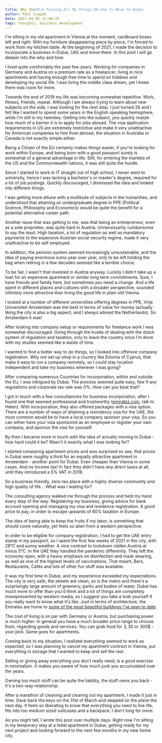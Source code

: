 ```yaml
---
title: Why I&#39;m Packing All My Things OR How To Move To Dubai
author: Paul Csapak
date: 2021-04-05 12:00:25
tags: thoughts, business development
---
```


I'm sitting in my old apartment in Vienna at the moment, cardboard boxes left and right. With my furniture disappearing piece by piece, I'm forced to work from my kitchen table. At the beginning of 2021, I made the decision to incorporate a business in Dubai, UAE and move there. In this post I will go deeper into the why and how.

<!-- more -->

I lived quite comfortably the past few years. Working for companies in Germany and Austria on a premium rate as a freelancer, living in nice apartments and having enough free time to spend on hobbies and developing my social life. I was living the middle class dream, yet I knew there was room for more. 

Towards the end of 2019 my life was becoming somewhat repetitive. Work, fitness, friends, repeat. Although I am always trying to learn about new subjects on the side, I was looking for the next step. I just turned 26 and I felt like I wanted to spend some years in the English speaking hemisphere, while I'm still in my twenties. Getting into the subject, you quickly realize how much of a barrier it is to apply for jobs abroad. The visa application requirements in US are extremely restrictive and make it very unattractive for American companies to hire from abroad, the situation in Australia or Canada is not exactly simple either. 

Being a Citizen of the EU certainly makes things easier, if you're looking for work within Europe, and being born with a good passport surely is somewhat of a general advantage in life. Still, for entering the markets of the US and the Commonwealth nations, it was still quite the hurdle. 

Since I started to work in IT straight out of high school, I never went to university, hence I was lacking a bachelor's or master's degree, required for a lot of job postings. Quickly discouraged, I dismissed the idea and looked into different things.

I was getting more attune with a multitude of subjects in the humanities, and understood that attaining an undergraduate degree in PPE (Political Science, Philosophy and Economics) would be quite the benefit for a potential alternative career path.

Another issue that was getting to me, was that being an entrepreneur, even as a sole proprietor, was quite hard in Austria. Unnecessarily cumbersome to say the least. High taxation, a lot of regulation as well as mandatory payments to the expensive Austrian social security regime, made it very unattractive to be self employed. 

In addition, the pension system seemed increasingly unsustainable, and the idea of paying enormous sums year over year, only to be left holding the bag when retiring in a few decades seemed like a terrible choice.

To be fair, I wasn't that invested in Austria anyway. Luckily I didn't take up a loan for an expensive apartment or similar long term commitments. Sure, I have friends and family here, but sometimes you need a change. And a life spent in different places and cultures with a broader perspective, sounded infinitely more attractive than living the good life in plain old Vienna.

I looked at a number of different universities offering degrees in PPE, Vrije Universiteit Amsterdam was the best in terms of value for money (actually liking the city is also a big aspect, and I always adored the Netherlands). So Amsterdam it was! 

After looking into company setup or requirements for freelance work I was somewhat discouraged. Going through the hustle of dealing with the dutch system of regulation and taxation, only to leave the country once I'm done with my studies seemed like a waste of time. 

I wanted to find a better way to do things, so I looked into offshore company registration. Why not set up shop in a country like Estonia of Cyprus, that make it easy to run a company remotely, so I could stay location independent and take my business wherever I was going?

After comparing numerous Countries for incorporation, within and outside the EU, I was intrigued by Dubai. The process seemed quite easy, few if any regulations and corporate tax rate was 0%. How can you beat that?

I got in touch with a few consultancies for business incorporation, after I found one that seemed professional and trustworthy ([emirabiz.com](https://emirabiz.com), talk to Helen). With incorporation, they also offered packages with a visa option. There are a number of ways of attaining a resindency visa for the UAE, the most common would be to have a local company sponsor your visa. So you can either have your visa sponsored as an employee or register your own company, and sponsor the visa for yourself.

By then I became more in touch with the idea of actually moving to Dubai - how hard could it be? Wasn't it exactly what I was looking for?

I started comparing apartment prices and was surprised so see, that prices in Dubai were roughly a third for an equally attractive apartment in Amsterdam - another point for Dubai. Even cheaper than Vienna in some cases. And no income tax! In fact they didn't have any direct taxes at all, until they introduced a 5% VAT in 2018. 

So a business friendly, zero-tax place with a highly diverse community and high quality of life... What was I waiting for?

The consulting agency walked me through the process and held my hand every step of the way. Registering my business, giving advice for bank account opening and managing my visa and residence registration. A good price to pay, in order to escape upwards of 60% taxation in Europe. 

The idea of being able to keep the fruits if my labor, is something that should come naturally, yet feels so alien from a western perspective.

In order to be eligible for company registration, I had to get the UAE entry stamp in my passport, so I spent the first few weeks of 2021 in the city, with 28°C and sunny weather. A nice contrast to lockdown ridden Austria at minus 5°C. In the UAE they handled the pandemic differently. They left the economy open, with a heavy emphasis on disinfection and mask wearing, as well as one of the highest levels of vaccinations. That meant, Bars, Restaurants, Cafés and lots of other fun stuff was available.

It was my first time in Dubai, and my experience exceeded my expectations. The city is very safe, the streets are clean, so is the metro and there's a surprisingly large amount of greenery, parks and bodies of water. Dubai has much more to offer than you'd think and a lot of things are completely misrepresented by western media, so I suggest you take a look yourself if you really want to know what it's like. Just in terms of architecture, the Emirates are home to [some of the most beautiful buildings I've seen to date](https://www.darrenbradleyphotography.com/post/mid-century-modernism-in-the-uae-a-tale-of-three-cities).

The cost of living is on par with Germany or Austria, but purchasing power is much higher. In general you have a much broader price range to choose from, regarding goods and services. You can grab food for 3$, 30$ or 300$ - your pick. Same goes for apartments. 

Coming back to my situation, I realized everything seemed to work as expected, so I was planning to cancel my apartment contract in Vienna, put everything in storage that I wanted to keep and sell the rest.

Selling or giving away everything you don't really need, is a good exercise in minimalism. It makes you aware of how much junk you accumulated over the years. 

Owning too much stuff can be quite the liability, the stuff owns you back - it's a two-way relationship.

After a marathon of cleaning and clearing out my apartment, I made it just in time. Gave back the keys on the 31st of March and stepped on the plane the next day. It feels so liberating to know that everything you need to live life, fits into too medium sized suitcases and a backpack. I don't long for more.

As you might tell, I wrote this post over multiple days. Right now I'm sitting in my temporary stay at a hotel apartment in Dubai, getting ready for my next project and looking forward to the next few months in my new home city.
